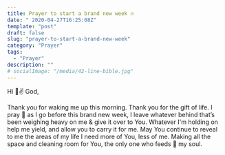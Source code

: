 ```yaml
---
title: Prayer to start a brand new week 🔥
date: "	2020-04-27T16:25:08Z"
template: "post"
draft: false
slug: "prayer-to-start-a-brand-new-week"
category: "Prayer"
tags:
  - "Prayer"
description: ""
# socialImage: "/media/42-line-bible.jpg"
---
```


Hi 👋✌️ God,

Thank you for waking me up this morning. Thank you for the gift of life. I pray 🙏 as I go before this brand new week, I leave whatever behind that’s been weighing heavy on me & give it over to You. Whatever I'm holding on help me yield, and allow you to carry it for me. May You continue to reveal to me the areas of my life I need more of You, less of me. Making all the space and cleaning room for You, the only one who feeds 🍞 my soul.